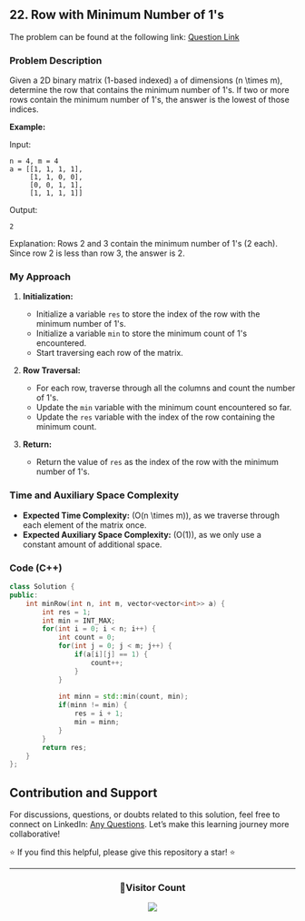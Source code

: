 ## 22. Row with Minimum Number of 1's

The problem can be found at the following link: [Question Link](https://www.geeksforgeeks.org/problems/row-with-minimum-number-of-1s5430/1)

### Problem Description

Given a 2D binary matrix (1-based indexed) `a` of dimensions \(n \times m\), determine the row that contains the minimum number of 1's. If two or more rows contain the minimum number of 1's, the answer is the lowest of those indices.

**Example:**

Input:
```
n = 4, m = 4
a = [[1, 1, 1, 1],
     [1, 1, 0, 0], 
     [0, 0, 1, 1],
     [1, 1, 1, 1]]
```
Output:
```
2
```
Explanation:
Rows 2 and 3 contain the minimum number of 1's (2 each). Since row 2 is less than row 3, the answer is 2.

### My Approach

1. **Initialization:**
   - Initialize a variable `res` to store the index of the row with the minimum number of 1's.
   - Initialize a variable `min` to store the minimum count of 1's encountered.
   - Start traversing each row of the matrix.

2. **Row Traversal:**
   - For each row, traverse through all the columns and count the number of 1's.
   - Update the `min` variable with the minimum count encountered so far.
   - Update the `res` variable with the index of the row containing the minimum count.

3. **Return:**
   - Return the value of `res` as the index of the row with the minimum number of 1's.

### Time and Auxiliary Space Complexity

- **Expected Time Complexity:** \(O(n \times m)\), as we traverse through each element of the matrix once.
- **Expected Auxiliary Space Complexity:** \(O(1)\), as we only use a constant amount of additional space.

### Code (C++)

```cpp
class Solution {
public:
    int minRow(int n, int m, vector<vector<int>> a) {
        int res = 1;
        int min = INT_MAX;
        for(int i = 0; i < n; i++) {
            int count = 0;
            for(int j = 0; j < m; j++) {
                if(a[i][j] == 1) {
                    count++;
                }
            }
            
            int minn = std::min(count, min);
            if(minn != min) {
                res = i + 1;
                min = minn;
            }
        }
        return res;
    }
};
```

## Contribution and Support

For discussions, questions, or doubts related to this solution, feel free to connect on LinkedIn: [Any Questions](https://www.linkedin.com/in/het-patel-8b110525a/). Let’s make this learning journey more collaborative!

⭐ If you find this helpful, please give this repository a star! ⭐

---

<div align="center">
  <h3><b>📍Visitor Count</b></h3>
</div>

<p align="center">
  <img src="https://profile-counter.glitch.me/Hunterdii/count.svg" />
</p>
